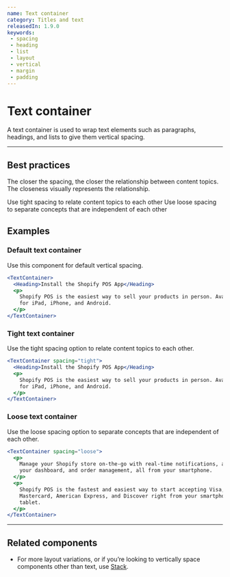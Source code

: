 ```yaml
---
name: Text container
category: Titles and text
releasedIn: 1.9.0
keywords:
 - spacing
 - heading
 - list
 - layout
 - vertical
 - margin
 - padding
---
```


# Text container

A text container is used to wrap text elements such as paragraphs, headings, and lists to give them vertical spacing.

---

## Best practices

The closer the spacing, the closer the relationship between content topics. The closeness visually represents the relationship.

Use tight spacing to relate content topics to each other
Use loose spacing to separate concepts that are independent of each other

## Examples

### Default text container

Use this component for default vertical spacing.

```jsx
<TextContainer>
  <Heading>Install the Shopify POS App</Heading>
  <p>
    Shopify POS is the easiest way to sell your products in person. Available
    for iPad, iPhone, and Android.
  </p>
</TextContainer>
```

### Tight text container

Use the tight spacing option to relate content topics to each other.

```jsx
<TextContainer spacing="tight">
  <Heading>Install the Shopify POS App</Heading>
  <p>
    Shopify POS is the easiest way to sell your products in person. Available
    for iPad, iPhone, and Android.
  </p>
</TextContainer>
```

### Loose text container

Use the loose spacing option to separate concepts that are independent of each other.

```jsx
<TextContainer spacing="loose">
  <p>
    Manage your Shopify store on-the-go with real-time notifications, access to
    your dashboard, and order management, all from your smartphone.
  </p>
  <p>
    Shopify POS is the fastest and easiest way to start accepting Visa,
    Mastercard, American Express, and Discover right from your smartphone or
    tablet.
  </p>
</TextContainer>
```

---

## Related components

- For more layout variations, or if you’re looking to vertically space components other than text, use [Stack](/components/structure/stack).
